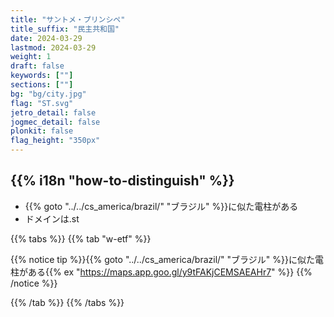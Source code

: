 ```yaml
---
title: "サントメ・プリンシペ"
title_suffix: "民主共和国"
date: 2024-03-29
lastmod: 2024-03-29
weight: 1
draft: false
keywords: [""]
sections: [""]
bg: "bg/city.jpg"
flag: "ST.svg"
jetro_detail: false
jogmec_detail: false
plonkit: false
flag_height: "350px"
---
```


<div class="main-desciption country-description">
    <h2 class="section-title">{{% i18n "how-to-distinguish" %}}</h2>
    <ul class="rule-list">
        <li>{{% goto "../../cs_america/brazil/" "ブラジル" %}}に似た電柱がある
        <li>ドメインは.st</li>
    </ul>
</div>

{{% tabs %}}
{{% tab "w-etf" %}}

{{% notice tip %}}{{% goto "../../cs_america/brazil/" "ブラジル" %}}に似た電柱がある{{% ex "https://maps.app.goo.gl/y9tFAKjCEMSAEAHr7" %}}
{{% /notice %}}
<div class="googlemap-if no-margin">
</div>

{{% /tab %}}
{{% /tabs %}}
